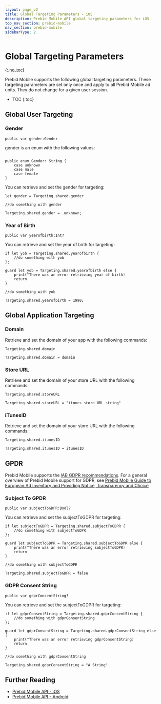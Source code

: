```yaml
---
layout: page_v2
title: Global Targeting Parameters - iOS
description: Prebid Mobile API global targeting parameters for iOS
top_nav_section: prebid-mobile
nav_section: prebid-mobile
sidebarType: 2
---
```


# Global Targeting Parameters
{:.no_toc}

Prebid Mobile supports the following global targeting parameters. These targeting parameters are set only once and apply to all Prebid Mobile ad units. They do not change for a given user session.

* TOC
{:toc}

## Global User Targeting

### Gender

```
public var gender:Gender 
```

gender is an enum with the following values: 

```

public enum Gender: String { 
    case unknown
    case male
    case female
}
```

You can retrieve and set the gender for targeting:

```
let gender = Targeting.shared.gender 

//do something with gender
```

```
Targeting.shared.gender = .unknown;
```

### Year of Birth

```
public var yearofbirth:Int? 
```

You can retrieve and set the year of birth for targeting:

```
if let yob = Targeting.shared.yearofbirth { 
    //do something with yob
};

guard let yob = Targeting.shared.yearofbirth else { 
    print("There was an error retrieving year of birth)
    return 
}

//do something with yob
```

```
Targeting.shared.yearofbirth = 1990;
```
## Global Application Targeting


### Domain 

Retrieve and set the domain of your app with the following commands:

```
Targeting.shared.domain
```
```
Targeting.shared.domain = domain
```
### Store URL

Retrieve and set the domain of your store URL with the following commands: 

```
Targeting.shared.storeURL
```

```
Targeting.shared.storeURL = "itunes store URL string"
```

### iTunesID

Retrieve and set the domain of your store URL with the following commands: 

```
Targeting.shared.itunesID
```

```
Targeting.shared.itunesID = itunesID
```

## GPDR

Prebid Mobile supports the [IAB GDPR recommendations](https://github.com/InteractiveAdvertisingBureau/GDPR-Transparency-and-Consent-Framework/blob/master/Mobile%20In-App%20Consent%20APIs%20v1.0%20Draft%20for%20Public%20Comment.md). For a general overview of Prebid Mobile support for GDPR, see [Prebid Mobile Guide to European Ad Inventory and Providing Notice, Transparency and Choice]({{site.github.url}}/prebid-mobile/gdpr.html)

### Subject To GPDR

```
public var subjectToGDPR:Bool?
```

You can retrieve and set the subjectToGDPR for targeting:

```
if let subjectToGDPR = Targeting.shared.subjectToGDPR { 
    //do something with subjectToGDPR
};

guard let subjectToGDPR = Targeting.shared.subjectToGDPR else { 
    print("There was an error retrieving subjectToGDPR)
    return 
}

//do something with subjectToGDPR

```

```
Targeting.shared.subjectToGDPR = false
```

### GDPR Consent String

```
public var gdprConsentString?
```

You can retrieve and set the subjectToGDPR for targeting:

```
if let gdprConsentString = Targeting.shared.gdprConsentString { 
    //do something with gdprConsentString
};

guard let gdprConsentString = Targeting.shared.gdprConsentString else { 
    print("There was an error retrieving gdprConsentString)
    return 
}

//do something with gdprConsentString

```

```
Targeting.shared.gdprConsentString = "A String"
```

## Further Reading

- [Prebid Mobile API - iOS]({{site.baseurl}}/prebid-mobile/pbm-api/ios/pbm-api-ios.html)
- [Prebid Mobile API - Android]({{site.baseurl}}/prebid-mobile/pbm-api/android/pbm-api-android.html)




